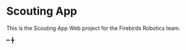 # Scouting App
This is the Scouting App Web project for the Firebirds Robotics team.
































━ ╋
